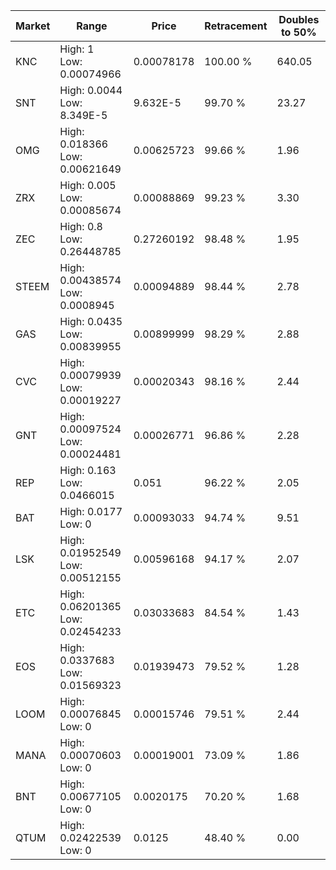 | Market | Range | Price| Retracement | Doubles to 50% |
| --- | --- | --- | --- | --- |
| KNC | High: 1<br />Low: 0.00074966 | 0.00078178 | 100.00 % | 640.05 |
| SNT | High: 0.0044<br />Low: 8.349E-5 | 9.632E-5 | 99.70 % | 23.27 |
| OMG | High: 0.018366<br />Low: 0.00621649 | 0.00625723 | 99.66 % | 1.96 |
| ZRX | High: 0.005<br />Low: 0.00085674 | 0.00088869 | 99.23 % | 3.30 |
| ZEC | High: 0.8<br />Low: 0.26448785 | 0.27260192 | 98.48 % | 1.95 |
| STEEM | High: 0.00438574<br />Low: 0.0008945 | 0.00094889 | 98.44 % | 2.78 |
| GAS | High: 0.0435<br />Low: 0.00839955 | 0.00899999 | 98.29 % | 2.88 |
| CVC | High: 0.00079939<br />Low: 0.00019227 | 0.00020343 | 98.16 % | 2.44 |
| GNT | High: 0.00097524<br />Low: 0.00024481 | 0.00026771 | 96.86 % | 2.28 |
| REP | High: 0.163<br />Low: 0.0466015 | 0.051 | 96.22 % | 2.05 |
| BAT | High: 0.0177<br />Low: 0 | 0.00093033 | 94.74 % | 9.51 |
| LSK | High: 0.01952549<br />Low: 0.00512155 | 0.00596168 | 94.17 % | 2.07 |
| ETC | High: 0.06201365<br />Low: 0.02454233 | 0.03033683 | 84.54 % | 1.43 |
| EOS | High: 0.0337683<br />Low: 0.01569323 | 0.01939473 | 79.52 % | 1.28 |
| LOOM | High: 0.00076845<br />Low: 0 | 0.00015746 | 79.51 % | 2.44 |
| MANA | High: 0.00070603<br />Low: 0 | 0.00019001 | 73.09 % | 1.86 |
| BNT | High: 0.00677105<br />Low: 0 | 0.0020175 | 70.20 % | 1.68 |
| QTUM | High: 0.02422539<br />Low: 0 | 0.0125 | 48.40 % | 0.00 |
